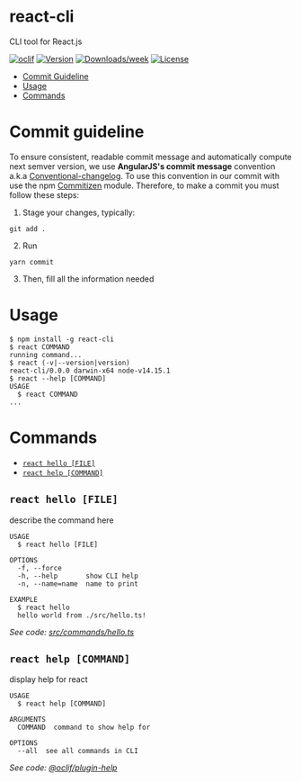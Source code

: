 # react-cli

CLI tool for React.js

[![oclif](https://img.shields.io/badge/cli-oclif-brightgreen.svg)](https://oclif.io)
[![Version](https://img.shields.io/npm/v/react-cli.svg)](https://npmjs.org/package/react-cli)
[![Downloads/week](https://img.shields.io/npm/dw/react-cli.svg)](https://npmjs.org/package/react-cli)
[![License](https://img.shields.io/npm/l/react-cli.svg)](https://github.com/DewZ89/react-cli/blob/master/package.json)

<!-- toc -->

- [Commit Guideline](#commit-guideline)
- [Usage](#usage)
- [Commands](#commands)
<!-- tocstop -->

# Commit guideline

To ensure consistent, readable commit message and automatically compute next semver version, we use **AngularJS's commit message** convention a.k.a [Conventional-changelog](https://github.com/ajoslin/conventional-changelog).
To use this convention in our commit with use the npm [Commitizen](https://github.com/commitizen/cz-cli) module. Therefore, to make a commit you must follow these steps:

1. Stage your changes, typically:

```sh-session
git add .
```

2. Run

```sh-session
yarn commit
```

3. Then, fill all the information needed

# Usage

<!-- usage -->

```sh-session
$ npm install -g react-cli
$ react COMMAND
running command...
$ react (-v|--version|version)
react-cli/0.0.0 darwin-x64 node-v14.15.1
$ react --help [COMMAND]
USAGE
  $ react COMMAND
...
```

<!-- usagestop -->

# Commands

<!-- commands -->

- [`react hello [FILE]`](#react-hello-file)
- [`react help [COMMAND]`](#react-help-command)

## `react hello [FILE]`

describe the command here

```
USAGE
  $ react hello [FILE]

OPTIONS
  -f, --force
  -h, --help       show CLI help
  -n, --name=name  name to print

EXAMPLE
  $ react hello
  hello world from ./src/hello.ts!
```

_See code: [src/commands/hello.ts](https://github.com/DewZ89/react-cli/blob/v0.0.0/src/commands/hello.ts)_

## `react help [COMMAND]`

display help for react

```
USAGE
  $ react help [COMMAND]

ARGUMENTS
  COMMAND  command to show help for

OPTIONS
  --all  see all commands in CLI
```

_See code: [@oclif/plugin-help](https://github.com/oclif/plugin-help/blob/v3.2.2/src/commands/help.ts)_

<!-- commandsstop -->
